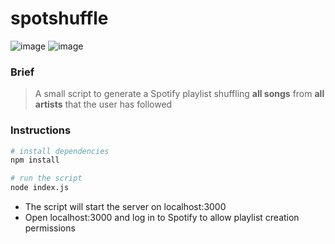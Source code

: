 # spotshuffle

![image](https://img.shields.io/badge/Node.js-339933?style=for-the-badge&logo=nodedotjs&logoColor=white) ![image](https://img.shields.io/badge/Express.js-000000?style=for-the-badge&logo=express&logoColor=white)

### Brief
> A small script to generate a Spotify playlist shuffling **all songs** from **all artists** that the user has followed

### Instructions
``` bash
# install dependencies
npm install

# run the script
node index.js
```
 - The script will start the server on localhost:3000
 - Open localhost:3000 and log in to Spotify to allow playlist creation permissions
